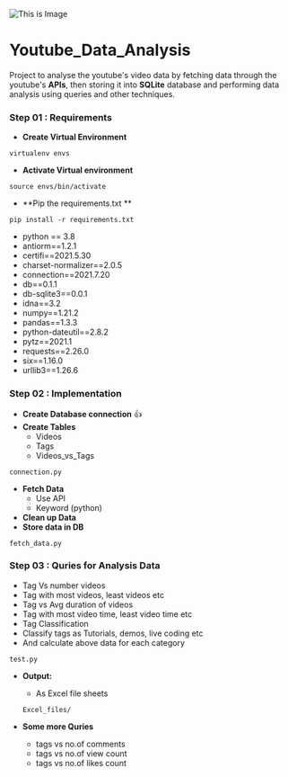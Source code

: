 ![This is Image](https://www.kindpng.com/picc/m/432-4328812_youtube-analytics-you-tube-logo-hd-png-download.png)
# Youtube_Data_Analysis
Project to analyse the youtube's video data by fetching data through the youtube's **APIs**,
then storing it into **SQLite** database and performing data analysis using queries and other techniques.
### Step 01 : Requirements
* **Create Virtual Environment**

``` virtualenv envs ```

* **Activate Virtual environment**

``` source envs/bin/activate ```

* **Pip the requirements.txt **

 ```pip install -r requirements.txt```

* python == 3.8
* antiorm==1.2.1
* certifi==2021.5.30
* charset-normalizer==2.0.5
* connection==2021.7.20
* db==0.1.1
* db-sqlite3==0.0.1
* idna==3.2
* numpy==1.21.2
* pandas==1.3.3
* python-dateutil==2.8.2
* pytz==2021.1
* requests==2.26.0
* six==1.16.0
* urllib3==1.26.6

### Step 02 : Implementation
- **Create Database connection** 👍
- **Create Tables**
  - Videos
  - Tags
  - Videos_vs_Tags

``` connection.py ```

- **Fetch Data**
  - Use API
  - Keyword (python)
- **Clean up Data**
- **Store data in DB**

``` fetch_data.py ```

### Step 03 : Quries for Analysis Data
* Tag Vs number videos
* Tag with most videos, least videos etc
* Tag vs Avg duration of videos
* Tag with most video time, least video time etc
* Tag Classification
* Classify tags as Tutorials, demos, live coding etc
* And calculate above data for each category

``` test.py ```

* **Output:**
  * As Excel file sheets
  
  ``` Excel_files/ ```
  
* **Some more Quries**
  * tags vs no.of comments
  * tags vs no.of view count
  * tags vs no.of likes count 


